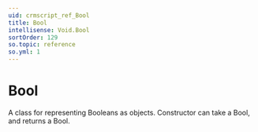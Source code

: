 ```yaml
---
uid: crmscript_ref_Bool
title: Bool
intellisense: Void.Bool
sortOrder: 129
so.topic: reference
so.yml: 1
---
```


# Bool

A class for representing Booleans as objects.
Constructor can take a Bool, and returns a Bool.
